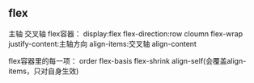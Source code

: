 ## flex 
主轴
交叉轴
flex容器：
display:flex
flex-direction:row cloumn
flex-wrap
justify-content:主轴方向
align-items:交叉轴
align-content

flex容器里的每一项：
order
flex-basis
flex-shrink
align-self(会覆盖align-items，只对自身生效)